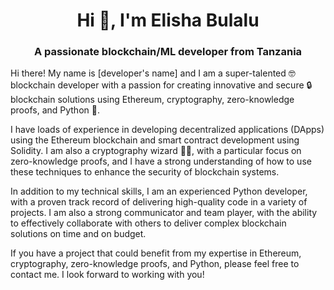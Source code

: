 <h1 align="center">Hi 👋, I'm Elisha Bulalu</h1>
<h3 align="center">A passionate blockchain/ML developer from Tanzania</h3>

Hi there! My name is [developer's name] and I am a super-talented 🤓 blockchain developer with a passion for creating innovative and secure 🔒 blockchain solutions using Ethereum, cryptography, zero-knowledge proofs, and Python 🐍.

I have loads of experience in developing decentralized applications (DApps) using the Ethereum blockchain and smart contract development using Solidity. I am also a cryptography wizard 🧙‍♂️, with a particular focus on zero-knowledge proofs, and I have a strong understanding of how to use these techniques to enhance the security of blockchain systems.

In addition to my technical skills, I am an experienced Python developer, with a proven track record of delivering high-quality code in a variety of projects. I am also a strong communicator and team player, with the ability to effectively collaborate with others to deliver complex blockchain solutions on time and on budget.

If you have a project that could benefit from my expertise in Ethereum, cryptography, zero-knowledge proofs, and Python, please feel free to contact me. I look forward to working with you! 




